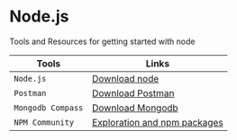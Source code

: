 # Node.js
Tools and Resources for getting started with node

| Tools | Links |
| --- | --- |
| `Node.js` | [Download node ](https://nodejs.org/en/download/)|
| `Postman` | [Download Postman ](https://www.postman.com/downloads/) |
| `Mongodb Compass` | [Download Mongodb](https://www.mongodb.com/try/download/compass)  |
| `NPM Community` | [Exploration and npm packages](https://www.npmjs.com/) | 